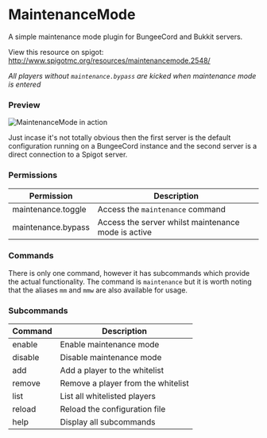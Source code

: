 MaintenanceMode
===============

A simple maintenance mode plugin for BungeeCord and Bukkit servers.

View this resource on spigot: http://www.spigotmc.org/resources/maintenancemode.2548/

_All players without `maintenance.bypass` are kicked when maintenance mode is entered_

### Preview

![MaintenanceMode in action](http://i.imgur.com/Cjm6R5B.png)

Just incase it's not totally obvious then the first server is the default configuration running on a BungeeCord instance and the second server is a direct connection to a Spigot server.

### Permissions
|Permission|Description|
|----------|-----------|
|maintenance.toggle|Access the `maintenance` command|
|maintenance.bypass|Access the server whilst maintenance mode is active|

### Commands

There is only one command, however it has subcommands which provide the actual functionality. 
The command is `maintenance` but it is worth noting that the aliases `mm` and `mmw` are also available for usage.

### Subcommands

|Command|Description|
|-------|-----------|
|enable|Enable maintenance mode|
|disable|Disable maintenance mode|
|add|Add a player to the whitelist|
|remove|Remove a player from the whitelist|
|list|List all whitelisted players|
|reload|Reload the configuration file|
|help|Display all subcommands|

### 

